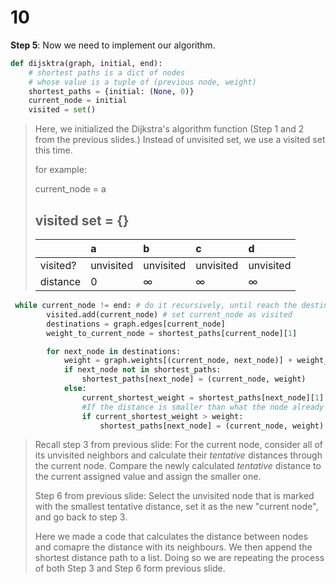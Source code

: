 # 10

**Step 5**: Now we need to implement our algorithm.

```python
def dijsktra(graph, initial, end):
    # shortest paths is a dict of nodes
    # whose value is a tuple of (previous node, weight)
    shortest_paths = {initial: (None, 0)}
    current_node = initial
    visited = set()
```

> Here, we initialized the Dijkstra's algorithm function \(Step 1 and 2 from the previous slides.\) Instead of unvisited set, we use a visited set this time.
>
> for example:
>
> current\_node = a
>
> ## visited set = {}
>
> |  | a | b | c | d |
> | :--- | :--- | :--- | :--- | :--- |
> | visited? | unvisited | unvisited | unvisited | unvisited |
> | distance | 0 | ∞ | ∞ | ∞ |

```python
 while current_node != end: # do it recursively, until reach the destination node
        visited.add(current_node) # set current_node as visited
        destinations = graph.edges[current_node]
        weight_to_current_node = shortest_paths[current_node][1] 

        for next_node in destinations:
            weight = graph.weights[(current_node, next_node)] + weight_to_current_node
            if next_node not in shortest_paths:
                shortest_paths[next_node] = (current_node, weight)
            else:
                current_shortest_weight = shortest_paths[next_node][1]
                #If the distance is smaller than what the node already have, we update the distance of the node.
                if current_shortest_weight > weight:
                    shortest_paths[next_node] = (current_node, weight)
```

> Recall step 3 from previous slide: For the current node, consider all of its unvisited neighbors and calculate their _tentative_ distances through the current node. Compare the newly calculated _tentative_ distance to the current assigned value and assign the smaller one.
>
> Step 6 from previous slide: Select the unvisited node that is marked with the smallest tentative distance, set it as the new "current node", and go back to step 3.
>
> Here we made a code that calculates the distance between nodes and comapre the distance with its neighbours. We then append the shortest distance path to a list. Doing so we are repeating the process of both Step 3 and Step 6 form previous slide.


